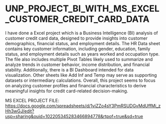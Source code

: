 # UNP_PROJECT_BI_WITH_MS_EXCEL_CUSTOMER_CREDIT_CARD_DATA

I have done a Excel project which is a Business Intelligence (BI) analysis of customer credit card data, designed to provide insights into customer demographics, financial status, and employment details. The HR Data sheet contains key customer information, including gender, education, family status, and employment details such as years worked and occupation type. The file also includes multiple Pivot Tables likely used to summarize and analyze trends in customer behavior, income distribution, and financial stability. Additionally, there is a BI Dashboard intended for data visualization. Other sheets like Add Inf and Temp may serve as supporting datasets or intermediary calculations. Overall, this project seems to focus on analyzing customer profiles and financial characteristics to derive meaningful insights for credit card-related decision-making.

MS EXCEL PROJECT FILE: https://docs.google.com/spreadsheets/d/1viZZo4sY3PmRSUDGvMdUffMi_zHh3wGJ/edit?usp=sharing&ouid=102205345283466894778&rtpof=true&sd=true
